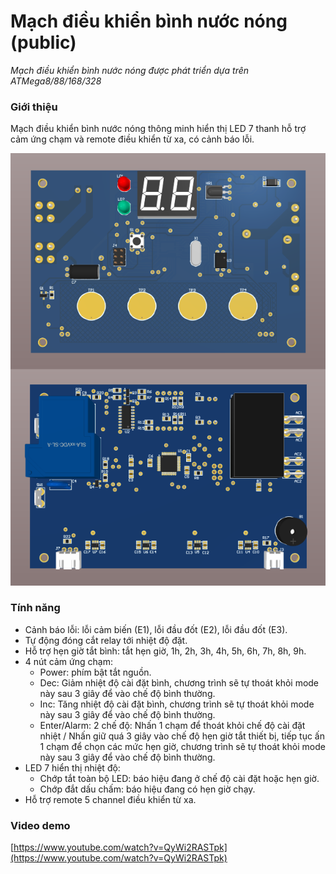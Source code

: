 # Mạch điều khiển bình nước nóng (public)
*Mạch điều khiển bình nước nóng được phát triển dựa trên ATMega8/88/168/328*

### Giới thiệu
Mạch điều khiển bình nước nóng thông minh hiển thị LED 7 thanh hỗ trợ cảm ứng chạm và remote điều khiển từ xa, có cảnh báo lỗi.

![Mạch điều khiển bình nước nóng](/images/image-01.png)

### Tính năng
- Cảnh báo lỗi: lỗi cảm biến (E1), lỗi đầu đốt (E2), lỗi đầu đốt (E3).
- Tự động đóng cắt relay tới nhiệt độ đặt.
- Hỗ trợ hẹn giờ tắt bình: tắt hẹn giờ, 1h, 2h, 3h, 4h, 5h, 6h, 7h, 8h, 9h.
- 4 nút cảm ứng chạm:
  + Power: phím bật tắt nguồn.
  + Dec: Giảm nhiệt độ cài đặt bình, chương trình sẽ tự thoát khỏi mode này sau 3 giây để vào chế độ bình thường.
  + Inc: Tăng nhiệt độ cài đặt bình, chương trình sẽ tự thoát khỏi mode này sau 3 giây để vào chế độ bình thường.
  + Enter/Alarm: 2 chế độ: Nhấn 1 chạm để thoát khỏi chế độ cài đặt nhiệt / Nhấn giữ quá 3 giây vào chế độ hẹn giờ tắt thiết bị, tiếp tục ấn 1 chạm để chọn các mức hẹn giờ, chương trình sẽ tự thoát khỏi mode này sau 3 giây để vào chế độ bình thường.
- LED 7 hiển thị nhiệt độ:
  + Chớp tắt toàn bộ LED: báo hiệu đang ở chế độ cài đặt hoặc hẹn giờ.
  + Chớp đắt dấu chấm: báo hiệu đang có hẹn giờ chạy.
- Hỗ trợ remote 5 channel điều khiển từ xa.

### Video demo
[https://www.youtube.com/watch?v=QyWi2RASTpk](https://www.youtube.com/watch?v=QyWi2RASTpk)
